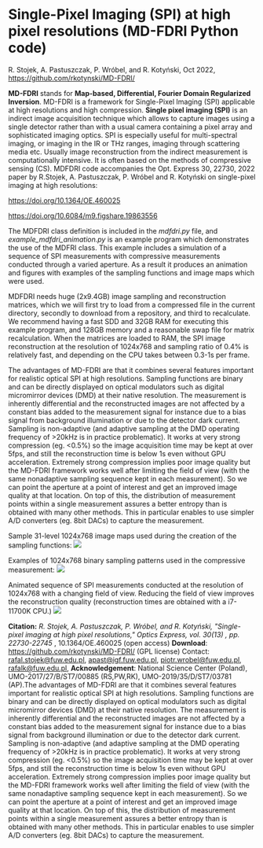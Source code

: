 # Single-Pixel Imaging (SPI) at high pixel resolutions (MD-FDRI Python code)
R. Stojek, A. Pastuszczak, P. Wróbel, and R. Kotyński, Oct 2022, https://github.com/rkotynski/MD-FDRI/

**MD-FDRI** stands for **Map-based, Differential, Fourier Domain Regularized Inversion**. MD-FDRI is a framework for Single-Pixel Imaging (SPI) applicable at high resolutions and high compression.
**Single pixel imaging (SPI)** is an indirect image acquisition technique which allows to capture images using a single detector rather than with a usual camera containing a pixel array and sophisticated imaging optics. SPI is especially useful for multi-spectral imaging, or imaging in the IR or THz ranges, imaging through scattering media etc. Usually image reconstruction from the indirect measurement is computationally intensive. It is often based on the methods of compressive sensing (CS).
 MDFDRI code accompanies the Opt. Express 30, 22730, 2022 paper
by R.Stojek, A. Pastuszczak, P. Wróbel and R. Kotyński on single-pixel imaging at high resolutions:

https://doi.org/10.1364/OE.460025

https://doi.org/10.6084/m9.figshare.19863556

The MDFDRI class definition is included in the _mdfdri.py_ file, and 
_example_mdfdri_animation.py_ is an example program which demonstrates the use of the MDFRI class. This example includes a simulation of a sequence of SPI measurements with compressive measurements conducted through a varied aperture. As a result it produces an animation and figures with examples of the sampling functions and image maps which were used.

MDFDRI needs huge (2x9.4GB) image sampling and reconstruction matrices, which we will first try to load from a compressed file in the current directory, secondly to download from a repository, and third to recalculate. We recommend having a fast SDD and 32GB RAM for executing this example program, and 128GB memory and a reasonable swap file for matrix recalculation. When the matrices are loaded to RAM, the SPI image reconstruction at the resolution of 1024x768 and sampling ratio of 0.4% is relatively fast, and depending on the CPU takes between 0.3-1s per frame.

The advantages of MD-FDRI are that it combines several features important for realistic optical SPI at high resolutions. Sampling functions are binary and can be directly displayed on optical modulators such as digital micromirror devices (DMD) at their native resolution. The measurement is inherently differential and the reconstructed images are not affected by a constant bias added to the measurement signal for instance due to a bias signal from background illumination or due to the detector dark current. Sampling is non-adaptive (and adaptive sampling at the DMD operating frequency of >20kHz is in practice problematic). It works at very strong compression (eg. <0.5%) so the image acquisition time may be kept at over 5fps, and still the reconstruction time is below 1s even without GPU acceleration. Extremely strong compression implies poor image quality but the MD-FDRI framework works well after limiting the field of view (with the same nonadaptive sampling sequence kept in each measurement). So we can point the aperture at a point of interest and get an improved image quality at that location. On top of this, the distribution of measurement points within a single measurement assures a better entropy than is obtained with many other methods. This in particular enables to use simpler A/D converters (eg. 8bit DACs) to capture the measurement.


Sample 31-level 1024x768 image maps used during the creation of the sampling functions:
![](readme/fig_image_maps.jpg)

Examples of 1024x768 binary sampling patterns used in the compressive measurement:
![](readme/fig_sampling_patterns.jpg)

Animated sequence of SPI measurements conducted at the resolution of 1024x768 with a changing field of view. Reducing the field of view improves the reconstruction quality (reconstruction times are obtained with a i7-11700K CPU.)
![](readme/mdfdri_animation_768_1024.gif)


**Citation:** *R. Stojek, A. Pastuszczak,  P. Wróbel, and R. Kotyński, "Single-pixel imaging at high pixel resolutions," Optics Express, vol. 30(13) , pp. 22730-22745* , 10.1364/OE.460025 (open access)
**Download**: https://github.com/rkotynski/MD-FDRI/ (GPL license) Contact: rafal.stojek@fuw.edu.pl, apast@igf.fuw.edu.pl, piotr.wrobel@fuw.edu.pl,  rafalk@fuw.edu.pl, 
**Acknowledgement**: National Science Center (Poland), UMO-2017/27/B/ST7/00885 (RS,PW,RK), UMO-2019/35/D/ST7/03781 (AP).The advantages of MD-FDRI are that it combines several features important for realistic optical SPI at high resolutions. Sampling functions are binary and can be directly displayed on optical modulators such as digital micromirror devices (DMD) at their native resolution. The measurement is inherently differential and the reconstructed images are not affected by a constant bias added to the measurement signal for instance due to a bias signal from background illumination or due to the detector dark current. Sampling is non-adaptive (and adaptive sampling at the DMD operating frequency of >20kHz is in practice problematic). It works at very strong compression (eg. <0.5%) so the image acquisition time may be kept at over 5fps, and still the reconstruction time is below 1s even without GPU acceleration. Extremely strong compression implies poor image quality but the MD-FDRI framework works well after limiting the field of view (with the same nonadaptive sampling sequence kept in each measurement). So we can point the aperture at a point of interest and get an improved image quality at that location. On top of this, the distribution of measurement points within a single measurement assures a better entropy than is obtained with many other methods. This in particular enables to use simpler A/D converters (eg. 8bit DACs) to capture the measurement.